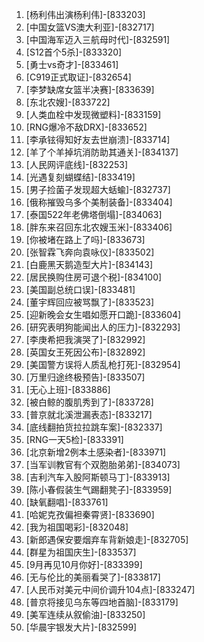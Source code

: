 
1. [杨利伟出演杨利伟]-[833203]
1. [中国女篮VS澳大利亚]-[832717]
1. [中国海军迈入三航母时代]-[832591]
1. [S12首个5杀]-[833320]
1. [勇士vs奇才]-[833461]
1. [C919正式取证]-[832654]
1. [李梦缺席女篮半决赛]-[833639]
1. [东北农嫂]-[833722]
1. [人类血栓中发现微塑料]-[833159]
1. [RNG爆冷不敌DRX]-[833652]
1. [李承铉得知好友去世崩溃]-[833714]
1. [羊了个羊掉坑消防助其通关]-[834137]
1. [人民网评底线]-[832253]
1. [光遇复刻蝴蝶结]-[833419]
1. [男子捡菌子发现超大蛞蝓]-[832737]
1. [俄称摧毁乌多个美制装备]-[833404]
1. [泰国522年老佛塔倒塌]-[834063]
1. [胖东来召回东北农嫂玉米]-[833406]
1. [你被堵在路上了吗]-[833673]
1. [张智霖飞奔向袁咏仪]-[833502]
1. [白鹿黑天鹅造型大片]-[834143]
1. [居民换购住房可退个税]-[834100]
1. [美国副总统口误]-[833481]
1. [董宇辉回应被骂飘了]-[833523]
1. [迎新晚会女生唱如愿开口跪]-[833604]
1. [研究表明狗能闻出人的压力]-[832293]
1. [李庚希把我演哭了]-[832992]
1. [英国女王死因公布]-[832892]
1. [美国警方误将人质乱枪打死]-[832954]
1. [万里归途终极预告]-[833507]
1. [无心上班]-[833886]
1. [被白鲸的腹肌秀到了]-[833728]
1. [普京就北溪泄漏表态]-[833217]
1. [底线翻拍货拉拉跳车案]-[832337]
1. [RNG一天5检]-[833391]
1. [北京新增2例本土感染者]-[833971]
1. [当军训教官有个双胞胎弟弟]-[834073]
1. [吉利汽车入股阿斯顿马丁]-[833913]
1. [陈小春假装生气踢翻凳子]-[833959]
1. [缺氧翻唱]-[833761]
1. [哈妮克孜偏袒秦霄贤]-[833690]
1. [我为祖国喝彩]-[832048]
1. [新郎遇保安要烟弃车背新娘走]-[832705]
1. [群星为祖国庆生]-[833537]
1. [9月再见10月你好]-[833399]
1. [无与伦比的美丽看哭了]-[833817]
1. [人民币对美元中间价调升104点]-[833247]
1. [普京将接见乌东等四地首脑]-[833179]
1. [美军连续从叙偷油]-[833250]
1. [华晨宇银发大片]-[832599]